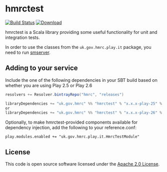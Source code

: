 hmrctest
========
[![Build Status](https://travis-ci.org/hmrc/hmrctest.svg)](https://travis-ci.org/hmrc/hmrctest) [ ![Download](https://api.bintray.com/packages/hmrc/releases/hmrctest/images/download.svg) ](https://bintray.com/hmrc/releases/hmrctest/_latestVersion)

hmrctest is a Scala library providing some useful functionality for unit and integration tests.

In order to use the classes from the `uk.gov.hmrc.play.it` package, you need to run [smserver](https://github.com/hmrc/service-manager).

## Adding to your service

Include the one of the following dependencies in your SBT build based on whether
you are using Play 2.5 or Play 2.6

```scala
resolvers += Resolver.bintrayRepo("hmrc", "releases")

libraryDependencies += "uk.gov.hmrc" %% "hmrctest" % "x.x.x-play-25" % "test"
or
libraryDependencies += "uk.gov.hmrc" %% "hmrctest" % "x.x.x-play-26" % "test"
```

Optionally, to make hmrctest-provided components available for dependency injection, add the following to your reference.conf:

```
play.modules.enabled += "uk.gov.hmrc.play.it.HmrcTestModule"
```

## License ##
 
This code is open source software licensed under the [Apache 2.0 License]("http://www.apache.org/licenses/LICENSE-2.0.html").

